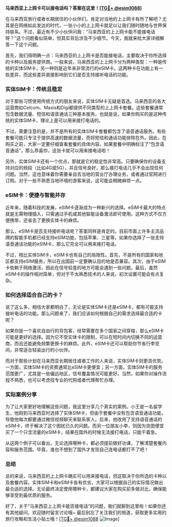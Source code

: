 **马来西亚上上网卡可以接电话吗？答案在这里！[[TG💪+ @esim1088](https://t.me/s/esim1088)]**

在马来西亚旅行或者长期居住的小伙伴们，肯定对当地的上上网卡有所了解吧？尤其是在网络如此发达的时代，一张小小的上上网卡就足以让我们随时随地与世界保持联系。不过，最近有不少小伙伴问我：“马来西亚的上上网卡能不能接电话呀？”这个问题看似简单，但其实背后涉及不少细节。今天，我就来给大家详细解答一下这个问题。

首先，我们得明确一点：马来西亚的上上网卡是否能接电话，主要取决于你所选择的卡种以及服务提供商。一般来说，马来西亚的上上网卡分为两种类型：一种是传统的实体SIM卡，另一种则是近年来非常流行的eSIM卡。这两种卡在功能上有一些差异，而这些差异直接影响到它们是否支持接听电话的功能。

### 实体SIM卡：传统且稳定

对于那些习惯使用传统方式的朋友来说，实体SIM卡无疑是首选。马来西亚的各大运营商如Celcom、Maxis和Digi都提供不同类型的上上网卡套餐。这些套餐通常包含数据流量、短信和语音通话三种基本服务。也就是说，如果你购买的是这种传统的实体SIM卡，理论上是可以用来接打电话的。

不过，需要注意的是，并不是所有的实体SIM卡套餐都包含了语音通话服务。有些套餐可能只专注于提供高速的数据流量，而将短信和通话功能排除在外。因此，在购买之前，大家一定要仔细查看套餐的具体内容。如果套餐中明确标注了“包含语音通话”，那么恭喜你，这张卡就可以用来接电话啦！

另外，实体SIM卡还有一个优点，那就是它的稳定性非常高。只要确保你的设备支持对应的频段（比如4G或5G），并且信号良好，那么接打电话几乎不会出现任何问题。当然，这也意味着你需要亲自去当地的营业厅办理业务，或者通过官网进行订购。对于一些不熟悉当地环境的游客来说，这可能会稍微麻烦一点。

### eSIM卡：便捷与智能并存

近年来，随着科技的发展，eSIM卡逐渐成为一种新兴的选择。eSIM卡最大的特点就是无需物理插入，只需通过手机或其他智能设备激活即可使用。这种方式不仅方便携带，还省去了更换实体卡的麻烦。

那么，eSIM卡是否支持接听电话呢？答案同样是肯定的。目前市面上许多主流品牌的智能手机都已经支持eSIM功能，包括苹果、三星等。如果你选择了一张支持语音通话功能的eSIM卡，那么它完全可以用来接打电话。

不过，相比实体SIM卡，eSIM卡也有自己的局限性。首先，不是所有的国家和地区都支持eSIM服务，所以在出国前一定要确认目的地是否兼容。其次，由于eSIM卡依赖于网络激活，因此在信号较差的地方可能会遇到一些问题。最后，虽然eSIM卡的操作相对简单，但对于不太熟悉技术的人来说，初次设置可能会有点复杂。

### 如何选择适合自己的卡？

说了这么多，相信大家都明白了，无论是实体SIM卡还是eSIM卡，都有可能支持接听电话的功能。那么问题来了，我们应该如何根据自己的需求选择最合适的卡呢？

如果你是一个喜欢自由行的背包客，经常需要在多个国家之间穿梭，那么eSIM卡可能是更好的选择。因为它不受实体卡的限制，可以在短时间内切换不同的运营商，而且还能避免频繁更换卡的麻烦。此外，eSIM卡还可以帮助你节省行李空间，非常适合轻装出行的小伙伴。

而对于那些计划在马来西亚长期居住或者工作的人来说，实体SIM卡则更具优势。一方面，实体SIM卡的资费通常比eSIM卡更便宜；另一方面，实体SIM卡的服务范围更广，尤其是一些偏远地区，信号覆盖情况可能更好。当然，如果你对操作流程不熟悉，也可以考虑找专业的代购或者代理帮忙办理。

### 实际案例分享

为了让大家更好地理解这些问题，我这里分享几个真实的案例。小王是一名留学生，他刚到马来西亚时选择了实体SIM卡，但由于套餐中没有包含语音通话功能，导致他每次都要通过微信视频聊天来联系家人。后来，他改用了支持语音通话的eSIM卡，终于解决了这个困扰已久的问题。而另一位朋友小李，则因为贪图便宜买了一个只含流量的eSIM卡，结果在国外的时候无法接打电话，只能干着急。

从这两个例子可以看出，无论选择哪种卡，都必须提前做好功课，了解清楚套餐内容和服务范围。毕竟，谁也不想到了国外才发现自己连电话都打不了吧！

### 总结

总的来说，马来西亚的上上网卡确实可以用来接电话，但这取决于你所选的卡种以及套餐内容。实体SIM卡和eSIM卡各有优劣，大家可以根据自己的实际情况做出最合适的选择。无论最终决定使用哪种卡，都建议大家在购买前多做对比，确保能够享受到最优质的服务。

好了，关于“马来西亚上上网卡能否接电话”的问题，我们就聊到这里啦！如果你还有其他疑问，欢迎随时留言讨论哦~ 最后别忘了关注我们的频道，获取更多实用的旅行攻略和生活小贴士哦！[[TG💪+ @esim1088](https://t.me/s/esim1088) ![Image](https://i.postimg.cc/4NQfJmqS/Snipaste-2025-05-13-00-14-12.png)]